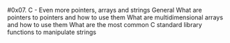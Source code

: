 #0x07. C - Even more pointers, arrays and strings
General
What are pointers to pointers and how to use them
What are multidimensional arrays and how to use them
What are the most common C standard library functions to manipulate strings
